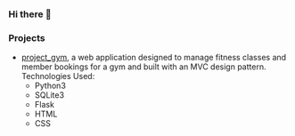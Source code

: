 ### Hi there 👋

### Projects
* [project_gym](https://github.com/michaelmjh/project_gym.git "project_gym"), a web application designed to manage fitness classes and member bookings for a gym and built with an MVC design pattern. Technologies Used: 
  * Python3
  * SQLite3 
  * Flask 
  * HTML 
  * CSS

